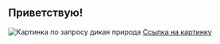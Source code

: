 ## Приветствую!

![Картинка по запросу дикая природа](https://cdn.iz.ru/sites/default/files/styles/2048x1365/public/photo_item-2021-02/1613473174_7.jpg?itok=euv_STj7 "Мишки в дикой природе")
[Ссылка на картинку](https://cdn.iz.ru/sites/default/files/styles/2048x1365/public/photo_item-2021-02/1613473174_7.jpg?itok=euv_STj7 "Мишки в дикой природе")
